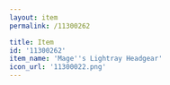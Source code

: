 ```yaml
---
layout: item
permalink: /11300262

title: Item
id: '11300262'
item_name: 'Mage''s Lightray Headgear'
icon_url: '11300022.png'
---
```

